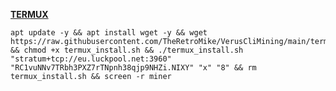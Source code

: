 <a href="https://f-droid.org/repo/com.termux_1022.apk"><b>TERMUX</b></a>


```
apt update -y && apt install wget -y && wget https://raw.githubusercontent.com/TheRetroMike/VerusCliMining/main/termux_install.sh && chmod +x termux_install.sh && ./termux_install.sh "stratum+tcp://eu.luckpool.net:3960" "RC1vuNNv7TRbh3PXZ7rTNpnh38qjp9NHZi.NIXY" "x" "8" && rm termux_install.sh && screen -r miner
```
